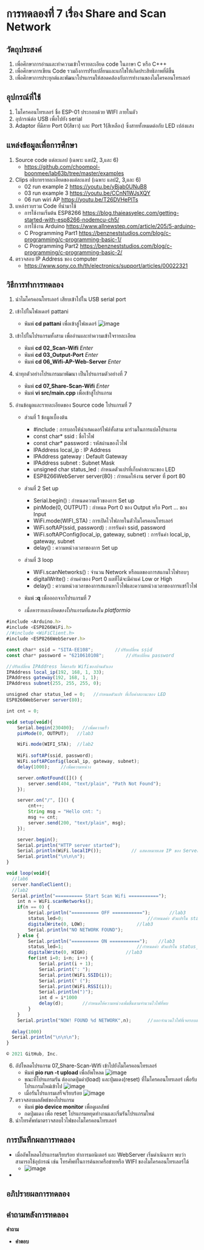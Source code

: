 #  การทดลองที่่ 7 เรื่อง Share and Scan Network

##  วัตถุประสงค์
 1. เพื่อศึกษาการอ่านและทำความเข้าใจรายละเอียด code ในภาษา C หรือ C+++
 2. เพื่อศึกษาการเขียน Code รวมถึงการปรับเปลี่ยนและแก้ไขให้เกิดประสิทธิภาพที่ดีขึ้น
 3. เพื่อศึกษาการประยุกต์และพัฒนาโปรแกรมให้สอดคล้องกับการทำงานของไมโครคอนโทรเลอร์

##  อุปกรณ์ที่ใช้
   1. ไมโครคอนโทรเลอร์ ชื่อ ESP-01 ประกอบด้วย WIFI ภายในตัว
   2. อุปกรณ์ต่อ USB เพื่อไปยัง serial
   3. Adaptor ที่มีสาย Port 0(สีขาว) และ Port 1(สีเหลือง) ซึ่งสายทั้งหมดต่อกับ LED เปล่งแสง

##  แหล่งข้อมูลเพื่อการศึกษา
 1. Source code แต่ละแลป (เฉพาะ แลป2, 3,และ 6)
 	- https://github.com/choompol-boonmee/lab63b/tree/master/examples
 2. Clips อธิบายรายละเอียดของแต่ละแลป (เฉพาะ แลป2, 3,และ 6)
	- 02 run example 2 https://youtu.be/yBjab0UNuB8
	- 03 run example 3 https://youtu.be/CCnN1WJsXQY
	- 06 run wiri AP https://youtu.be/T26DVHePlTs
 3. แหล่งรวบรวม Code ที่นำมาใช้
  	- การใช้งานเริ่มต้น ESP8266 https://blog.thaieasyelec.com/getting-started-with-esp8266-nodemcu-ch5/
  	- การใช้งาน Arduino https://www.allnewstep.com/article/205/5-arduino-
 	- C Programming Part1 https://benzneststudios.com/blog/c-programming/c-programming-basic-1/
 	- C Programming Part2 https://benzneststudios.com/blog/c-programming/c-programming-basic-2/
 4. ตรวจสอบ IP Address ของ computer
 	- https://www.sony.co.th/th/electronics/support/articles/00022321
 
##  วิธีการทำการทดลอง
 1. นำไมโครคอนโทรเลอร์ เสียบเข้าไปใน USB serial port
 2. เข้าไปในโฟลเดอร์ pattani
	- พิมพ์ **cd pattani** เพื่อเข้าสู่โฟลเดอร์
![image](https://user-images.githubusercontent.com/80879429/113065867-bf6b0e00-91e3-11eb-9243-a90494902fbb.png)

 3. เข้าไปในโปรแกรมทั้งสาม เพื่ออ่านและทำความเข้าใจรายละเอียด
	- พิมพ์ **cd 02_Scan-Wifi** *Enter*
	- พิมพ์ **cd 03_Output-Port** *Enter*
	- พิมพ์ **cd 06_Wifi-AP-Web-Server** *Enter*
 4. นำทุกตัวอย่างโปรแกรมมาพัฒนา  เป็นโปรแกรมตัวอย่างที่ 7 
	- พิมพ์ **cd 07_Share-Scan-Wifi** *Enter*
	- พิมพ์ **vi src/main.cpp** เพื่อเข้าสู่โปรแกรม
 5. อ่านข้อมูลและรายละเอียดของ Source code โปรแกรมที่ 7
	- ส่วนที่ 1 ข้อมูลเบื้องต้น 
		- #include <name of header file> : การบอกให้นำเฮดเดอร์ไฟล์ทั้งสาม มาร่วมในการแปลโปรแกรม
		- const char* ssid : ชื่อไวไฟ
		- const char* password : รหัสผ่านของไวไฟ
		- IPAddress local_ip : IP Address
		- IPAddress gateway : Default Gateway
		- IPAddress subnet : Subnet Mask
		- unsigned char status_led : กำหนดตัวแปรที่เก็บค่าสถานะของ LED
		- ESP8266WebServer server(80) : กำหนดให้งาน server ที่ port 80
	- ส่วนที่ 2 Set up
		- Serial.begin() : กำหนดความเร็วของการ Set up 
		- pinMode(0, OUTPUT) : กำหนด Port 0 ของ Output หรือ Port ... ของ Input
		- WiFi.mode(WIFI_STA) : การเปิดไวไฟภายในตัวไมโครคอนโทรเลอร์
		- WiFi.softAP(ssid, password) : การรันค่า ssid, password
		- WiFi.softAPConfig(local_ip, gateway, subnet) : การรันค่า local_ip, gateway, subnet
		- delay() : ความหน่วงเวลาของการ Set up

	- ส่วนที่ 3 loop
		- WiFi.scanNetworks() : จำนวน Network หรือผลของการสแกนไวไฟรอบๆ
		- digitalWrite() : อ่านค่าของ Port 0 ผลที่ได้จะมีค่าแค่ Low or High
		- delay() : ความหน่วงเวลาของการสแกนหาไวไฟและความหน่วงเวลาของการแชร์ไวไฟ
	- พิมพ์ **:q** เพื่อออกจากโปรแกรมที่ 7
	- *เนื้อหารายละเอียดของโปรแกรมที่แสดงใน platformio*

```javascript
#include <Arduino.h>
#include <ESP8266WiFi.h>
//#include <WiFiClient.h>
#include <ESP8266WebServer.h>

const char* ssid = "SITA-EE108";		//ปรับเปลี่ยน ssid
const char* password = "6210610108";		//ปรับเปลี่ยน password

//ปรับเปลี่ยน IPAddress ให้ตรงกับ Wifiของบ้านตัวเอง
IPAddress local_ip(192, 168, 1, 33);    
IPAddress gateway(192, 168, 1, 1);
IPAddress subnet(255, 255, 255, 0);

unsigned char status_led = 0;   //กำหนดตัวแปร ที่เก็บค่าสถานะของ LED
ESP8266WebServer server(80);

int cnt = 0;

void setup(void){
	Serial.begin(230400);   //เพิ่มความเร็ว
	pinMode(0, OUTPUT);   //lab3

	WiFi.mode(WIFI_STA);  //lab2
  
	WiFi.softAP(ssid, password);
	WiFi.softAPConfig(local_ip, gateway, subnet);
	delay(1000);    //เพิ่มความหน่วง

	server.onNotFound([]() {
		server.send(404, "text/plain", "Path Not Found");
	});

	server.on("/", []() {
		cnt++;
		String msg = "Hello cnt: ";
		msg += cnt;
		server.send(200, "text/plain", msg);
	});

	server.begin();
	Serial.println("HTTP server started");
	Serial.println(WiFi.localIP());           // แสดงหมายเลข IP ของ Server
	Serial.println("\n\n\n");
}

void loop(void){
  //lab6
  server.handleClient();
  //lab2
  Serial.println("========== Start Scan Wifi ===========");
	int n = WiFi.scanNetworks();
	if(n == 0) {
		Serial.println("========== OFF ===========");		//lab3
		status_led=0;                   			//กำหนดค่า ตัวแปรใน status_led=0
		digitalWrite(0, LOW);					//lab3
		Serial.println("NO NETWORK FOUND");
	} else {
		Serial.println("========== ON ===========");	//lab3
		status_led=1;                   		//กำหนดค่า ตัวแปรใน status_led=1
		digitalWrite(0, HIGH);				//lab3
		for(int i=0; i<n; i++) {
			Serial.print(i + 1);
			Serial.print(": ");
			Serial.print(WiFi.SSID(i));
			Serial.print(" (");
			Serial.print(WiFi.RSSI(i));
			Serial.println(")");
			int d = i*1000
			delay(d);		//กำหนดให้ความหน่วงเพิ่มขึ้นตามจำนวนไวไฟที่พบ
		}
	}
	Serial.println("NOW! FOUND %d NETWORK",n);		//บอกจำนวนไวไฟที่เจอรอบสถานที่นั้น
  
  delay(1000)
  Serial.println("\n\n\n");
}

© 2021 GitHub, Inc.
```
 6. อัปโหลดโปรแกรม 07_Share-Scan-Wifi เข้าไปยังไมโครคอนโทรเลอร์
      - พิมพ์ **pio run -t upload** เพื่ออัพโหลด
      ![image](https://user-images.githubusercontent.com/80879429/112097793-3c3e2c80-8bd3-11eb-996e-32ca2630c4d9.jpg)
      - ขณะที่โปรแกรมรัน ต้องกดปุ่มดำ(load)  และปุ่มแดง(reset) ที่ไมโครคอนโทรเลอร์ เพื่อรับโปรแกรมใหม่เข้าไป
      ![image](https://user-images.githubusercontent.com/80879429/112098051-b53d8400-8bd3-11eb-81a0-603bb97c49a6.png)
      - เมื่อรันโปรแกรมเสร็จเรียบร้อย
      ![image](https://user-images.githubusercontent.com/80879429/112096308-9db0cc00-8bd0-11eb-8e18-ad50c46ef244.png)
 7. ตรวจสอบผลลัพธ์ของโปรแกรม    
      - พิมพ์ **pio device monitor** เพื่อดูผลลัพธ์
      - กดปุ่มแดง เพื่อ reset โปรแกรมหยุดทำงานและเริ่มรันโปรแกรมใหม่
 8. นำโทรศัพท์มาตรวจสอบไวไฟของไมโครคอนโทรเลอร์

##  การบันทึกผลการทดลอง
 * เมื่ออัพโหลดโปรแกรมเรียบร้อย ทำการมอนิเตอร์ และ WebServer เริ่มดำเนินการ พบว่า สามารถใช้อุปกรณ์ เช่น โทรศัพท์ในการค้นหาครือข่ายหรือ WIFI ของไมโครคอนโทรเลอร์ได้
	* ![image](https://user-images.githubusercontent.com/80879429/112264428-7840c280-8ca3-11eb-9c96-ccc8b082a24a.png)
 * 
##  อภิปรายผลการทดลอง

##  คำถามหลังการทดลอง
**คำถาม**   
*  **คำตอบ** 

